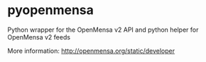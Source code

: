 pyopenmensa
===========

Python wrapper for the OpenMensa v2 API and python helper for 
OpenMensa v2 feeds

More information: http://openmensa.org/static/developer

